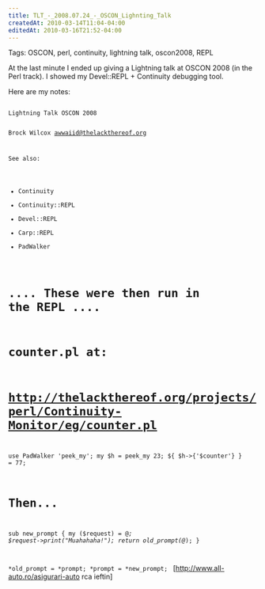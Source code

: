 ```yaml
---
title: TLT_-_2008.07.24_-_OSCON_Lighnting_Talk
createdAt: 2010-03-14T11:04-04:00
editedAt: 2010-03-16T21:52-04:00
---
```


Tags: OSCON, perl, continuity, lightning talk, oscon2008, REPL

At the last minute I ended up giving a Lightning talk at OSCON 2008 (in the Perl track). I showed my Devel::REPL + Continuity debugging tool.

Here are my notes:

<code>
Lightning Talk OSCON 2008

Brock Wilcox
awwaiid@thelackthereof.org

See also:
* Continuity
* Continuity::REPL
* Devel::REPL
* Carp::REPL
* PadWalker

# .... These were then run in the REPL ....
# counter.pl at:
#   http://thelackthereof.org/projects/perl/Continuity-Monitor/eg/counter.pl

use PadWalker 'peek_my';
my $h = peek_my 23;
${ $h->{'$counter'} } = 77;

# Then...

sub new_prompt {
  my ($request) = @_;
  $request->print("Muahahaha!");
  return old_prompt(@_);
}

*old_prompt = *prompt;
*prompt = *new_prompt;
</code>
[http://www.all-auto.ro/asigurari-auto rca ieftin]

